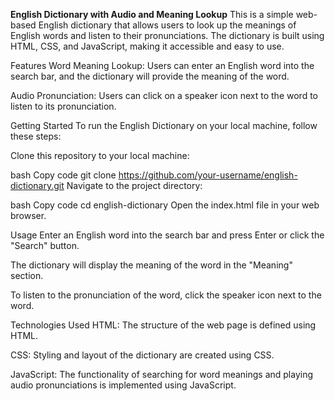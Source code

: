 **English Dictionary with Audio and Meaning Lookup**
This is a simple web-based English dictionary that allows users to look up the meanings of English words and listen to their pronunciations. The dictionary is built using HTML, CSS, and JavaScript, making it accessible and easy to use.

Features
Word Meaning Lookup: Users can enter an English word into the search bar, and the dictionary will provide the meaning of the word.

Audio Pronunciation: Users can click on a speaker icon next to the word to listen to its pronunciation.

Getting Started
To run the English Dictionary on your local machine, follow these steps:

Clone this repository to your local machine:

bash
Copy code
git clone https://github.com/your-username/english-dictionary.git
Navigate to the project directory:

bash
Copy code
cd english-dictionary
Open the index.html file in your web browser.

Usage
Enter an English word into the search bar and press Enter or click the "Search" button.

The dictionary will display the meaning of the word in the "Meaning" section.

To listen to the pronunciation of the word, click the speaker icon next to the word.

Technologies Used
HTML: The structure of the web page is defined using HTML.

CSS: Styling and layout of the dictionary are created using CSS.

JavaScript: The functionality of searching for word meanings and playing audio pronunciations is implemented using JavaScript.

